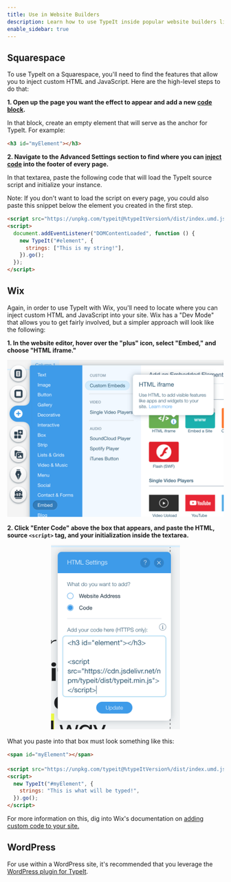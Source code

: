 ```yaml
---
title: Use in Website Builders
description: Learn how to use TypeIt inside popular website builders like Wix and Squarespace.
enable_sidebar: true
---
```


## Squarespace

To use TypeIt on a Squarespace, you'll need to find the features that allow you to inject custom HTML and JavaScript. Here are the high-level steps to do that:

**1\. Open up the page you want the effect to appear and add a new [code block](https://support.squarespace.com/hc/en-us/articles/205815928-Adding-custom-HTML-CSS-and-JavaScript#toc-adding-code).**

In that block, create an empty element that will serve as the anchor for TypeIt. For example:

```html
<h3 id="myElement"></h3>
```

**2\. Navigate to the Advanced Settings section to find where you can [inject code](https://support.squarespace.com/hc/en-us/articles/205815908-Using-Code-Injection) into the footer of every page.**

In that textarea, paste the following code that will load the TypeIt source script and initialize your instance.

Note: If you don't want to load the script on every page, you could also paste this snippet below the element you created in the first step.

```html
<script src="https://unpkg.com/typeit@%typeItVersion%/dist/index.umd.js"></script>
<script>
  document.addEventListener("DOMContentLoaded", function () {
    new TypeIt("#element", {
      strings: ["This is my string!"],
    }).go();
  });
</script>
```

## Wix

Again, in order to use TypeIt with Wix, you'll need to locate where you can inject custom HTML and JavaScript into your site. Wix has a "Dev Mode" that allows you to get fairly involved, but a simpler approach will look like the following:

**1\. In the website editor, hover over the "plus" icon, select "Embed," and choose "HTML iframe."**

![HTML Embed Block](../../images/wix-html-embed.png)

**2\. Click "Enter Code" above the box that appears, and paste the HTML, source `<script>` tag, and your initialization inside the textarea.**

<div style="margin: 0 auto 1rem; max-width: 300px;">
  <img src="../../images/wix-embed-code.png" alt="HTML Embed Code">
</div>

What you paste into that box must look something like this:

```html
<span id="myElement"></span>

<script src="https://unpkg.com/typeit@%typeItVersion%/dist/index.umd.js"></script>
<script>
  new TypeIt("#myElement", {
    strings: "This is what will be typed!",
  }).go();
</script>
```

For more information on this, dig into Wix's documentation on [adding custom code to your site.](https://support.wix.com/en/article/adding-code-to-your-site)

## WordPress

For use within a WordPress site, it's recommended that you leverage the [WordPress plugin for TypeIt](/docs/wordpress).
